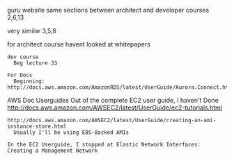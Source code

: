 guru website
  same sections between architect and developer courses
    2,6,13

  very similar
    3,5,8

  for architect course
    havent looked at whitepapers

    dev course
      Beg lecture 33

    For Docs
      Beginning: http://docs.aws.amazon.com/AmazonRDS/latest/UserGuide/Aurora.Connect.html




AWS Doc Userguides
  Out of the complete EC2 user guide, I haven't Done
    http://docs.aws.amazon.com/AWSEC2/latest/UserGuide/ec2-tutorials.html
    
    http://docs.aws.amazon.com/AWSEC2/latest/UserGuide/creating-an-ami-instance-store.html
      Usually I'll be using EBS-Backed AMIs

    In the EC2 Userguide, I stopped at Elastic Network Interfaces: Creating a Management Network